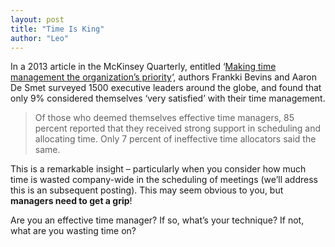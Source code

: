 ```yaml
---
layout: post
title: "Time Is King"
author: "Leo"
---
```


In a 2013 article in the McKinsey Quarterly, entitled ‘[Making time management
the organization’s priority](http://www.mckinsey.com/insights/organization/making_time_management_the_organizations_priority)‘, authors Frankki Bevins and Aaron De Smet surveyed
1500 executive leaders around the globe, and found that only 9% considered
themselves ‘very satisfied’ with their time management.

> Of those who deemed themselves effective time managers, 85 percent reported
> that they received strong support in scheduling and allocating time. Only 7
> percent of ineffective time allocators said the same.

This is a remarkable insight – particularly when you consider how much time is
wasted company-wide in the scheduling of meetings (we’ll address this is an
subsequent posting). This may seem obvious to you, but **managers need to get a
grip**!

Are you an effective time manager? If so, what’s your technique? If not, what
are you wasting time on?
